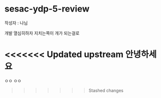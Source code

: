 # sesac-ydp-5-review

작성자 : 나님 

개발 열심히하자
지치는쪽이 개가 되는걸로 

<<<<<<< Updated upstream
안녕하세요 
=======
ㅇㅇ
ㅇㅇ
>>>>>>> Stashed changes
